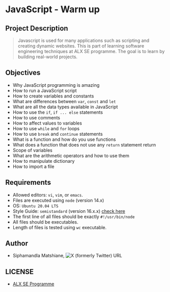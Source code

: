 # JavaScript - Warm up

## Project Description
> Javascript is used for many applications such as scripting and creating dynamic websites. This is part of learning software engineering techniques at ALX SE programme. The goal is to learn by building real-world projects.

## Objectives
- Why JavaScript programming is amazing
- How to run a JavaScript script
- How to create variables and constants
- What are differences between `var`, `const` and `let`
- What are all the data types available in JavaScript
- How to use the `if`, `if ... else` statements
- How to use comments
- How to affect values to variables
- How to use `while` and `for` loops
- How to use `break` and `continue` statements
- What is a function and how do you use functions
- What does a function that does not use any `return` statement return
- Scope of variables
- What are the arithmetic operators and how to use them
- How to manipulate dictionary
- How to import a file

## Requirements
- Allowed editors: `vi`, `vim`, or `emacs`.
- Files are executed using `node` (version 14.x)
- OS: `Ubuntu 20.04 LTS`
- Style Guide: `semistandard` (version 16.x.x) [check here](https://intranet.alxswe.com/rltoken/1T1yg1vOAChRN20Yyz8crw)
- The first line of all files should be exactly `#!/usr/bin/node`
- All files should be executables.
- Length of files is tested using `wc` executable.

## Author
- Siphamandla Matshiane, ![X (formerly Twitter) URL](https://img.shields.io/twitter/url?url=https%3A%2F%2Ftwitter.com%2Fsbumatshiane916)

## LICENSE
- [ALX SE Programme](https://www.alxafrica.com/software-engineering/)
